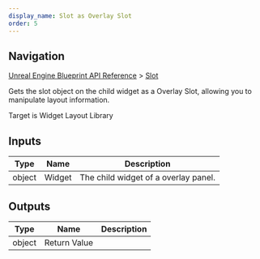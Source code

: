 ```yaml
---
display_name: Slot as Overlay Slot
order: 5
---
```

## Navigation

[Unreal Engine Blueprint API Reference](https://dev.epicgames.com/documentation/en-us/unreal-engine/BlueprintAPI) > [Slot](https://dev.epicgames.com/documentation/en-us/unreal-engine/BlueprintAPI/Slot)

Gets the slot object on the child widget as a Overlay Slot, allowing you to manipulate layout information.

Target is Widget Layout Library

## Inputs

| Type | Name | Description |
| --- | --- | --- |
| object | Widget | The child widget of a overlay panel. |

## Outputs

| Type | Name | Description |
| --- | --- | --- |
| object | Return Value |  |
